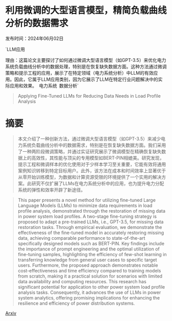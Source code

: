 # 利用微调的大型语言模型，精简负载曲线分析的数据需求

发布时间：2024年06月02日

`LLM应用

理由：这篇论文主要探讨了如何通过微调大型语言模型（如GPT-3.5）来优化电力系统负载曲线分析中的数据处理，特别是在恢复缺失数据方面。这种方法通过微调策略和提示工程的应用，展示了在特定领域（电力系统分析）中LLM的有效应用。因此，它属于LLM应用类别，因为它展示了LLM在特定行业问题解决中的实际应用和效果。` `电力系统` `数据分析`

> Applying Fine-Tuned LLMs for Reducing Data Needs in Load Profile Analysis

# 摘要

> 本文介绍了一种创新方法，通过微调大型语言模型（如GPT-3.5）来减少电力系统负载曲线分析中的数据需求，特别是在恢复缺失数据方面。我们采用了一种两阶段微调策略，并通过实证研究展示了微调模型在精确恢复缺失数据上的高效性，其性能与顶尖的专用模型如BERT-PIN相媲美。研究发现，提示工程和微调样本的优化使用对于少样本学习至关重要，它能有效将通用案例知识转移到特定目标用户。此外，该方法在成本和时间效率上显著优于从零开始训练模型，为数据和计算资源受限的环境提供了一个实用的解决方案。此研究不仅扩展了LLMs在电力系统分析中的应用，也为提升电力分配系统的弹性和效率开辟了新途径。

> This paper presents a novel method for utilizing fine-tuned Large Language Models (LLMs) to minimize data requirements in load profile analysis, demonstrated through the restoration of missing data in power system load profiles. A two-stage fine-tuning strategy is proposed to adapt a pre-trained LLMs, i.e., GPT-3.5, for missing data restoration tasks. Through empirical evaluation, we demonstrate the effectiveness of the fine-tuned model in accurately restoring missing data, achieving comparable performance to state-of-the-art specifically designed models such as BERT-PIN. Key findings include the importance of prompt engineering and the optimal utilization of fine-tuning samples, highlighting the efficiency of few-shot learning in transferring knowledge from general user cases to specific target users. Furthermore, the proposed approach demonstrates notable cost-effectiveness and time efficiency compared to training models from scratch, making it a practical solution for scenarios with limited data availability and computing resources. This research has significant potential for application to other power system load profile analysis tasks. Consequently, it advances the use of LLMs in power system analytics, offering promising implications for enhancing the resilience and efficiency of power distribution systems.

[Arxiv](https://arxiv.org/abs/2406.02479)